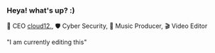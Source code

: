 ### Heya! what's up? :) 

💼 CEO [cloud12.](https://github.com/janmarco18/cloud12.), 🛡️ Cyber Security, 🎵 Music Producer, 🎬 Video Editor

"I am currently editing this"
<!--
**janmarco18/janmarco18** is a ✨ _special_ ✨ repository because its `README.md` (this file) appears on your GitHub profile.

Here are some ideas to get you started:

- 🔭 I’m currently working on ...
- 🌱 I’m currently learning ...
- 👯 I’m looking to collaborate on ...
- 🤔 I’m looking for help with ...
- 💬 Ask me about ...
- 📫 How to reach me: ...
- 😄 Pronouns: ...
- ⚡ Fun fact: ...
-->
